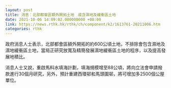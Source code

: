 ```yaml
---
layout: post
title: 消息：北部都會區額外開拓土地　或含濕地及緩衝區土地
date: 2021-10-06 14:09:02.000000000 +08:00
link: https://news.rthk.hk/rthk/ch/component/k2/1613761-20211006.htm
categories: rthk
---
```


政府消息人士表示，北部都會區額外開拓的約600公頃土地，不排除會包含濕地及濕地緩衝區土地，當局正研究放寬及精簡發展濕地緩衝區土地的程序，以及提高發展地積比。

消息人士又說，重啟馬料水填海計劃，填海規模增至88公頃，將向立法會申請撥款進行30個月研究，另外，預計重建西環邨和馬頭圍邨，將可增加多2500個公屋單位。
